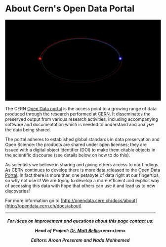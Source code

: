 # About Cern's Open Data Portal

![](.gitbook/assets/cern.gif)

The CERN [Open Data portal](http://opendata.cern.ch/) is the access point to a growing range of data produced through the research performed at [CERN](https://home.cern/). It disseminates the preserved output from various research activities, including accompanying software and documentation which is needed to understand and analyse the data being shared.

The portal adheres to established global standards in data preservation and Open Science: the products are shared under open licenses; they are issued with a digital object identifier \(DOI\) to make them citable objects in the scientific discourse \(see details below on how to do this\). 

As scientists we believe in sharing and giving others access to our findings. As [CERN](https://home.cern/) continues to develop there is more data released to the [Open Data Portal](http://opendata.cern.ch/). In fact there is more than one petabyte of data right at our fingertips, so why not use it! We are trying to develop a more efficient and explicit way of accessing this data with hope that others can use it and lead us to new discoveries!

For more information go to [http://opendata.cern.ch/docs/about](http://opendata.cern.ch/docs/about)

<table>
  <thead>
    <tr>
      <th style="text-align:center">
        <p><em>For ideas on improvement and questions about this page contact us:</em>
        </p>
        <p><em>Head of Project: </em><a href="https://www.siena.edu/faculty-and-staff/person/matt-bellis/"><em>Dr. Matt Bellis</em></a>&lt;em&gt;&lt;/em&gt;</p>
        <p><em>Editors: Aroon Pressram and Nada Mohhamed</em>
        </p>
      </th>
    </tr>
  </thead>
  <tbody></tbody>
</table>